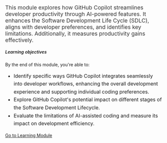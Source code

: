 ﻿---
Title: Developer Use Cases for AI with GitHub Copilot
Source: insert.sql
---
<!-- Summary --> <p style="font-size: 1.1rem; color: #333;"> This module explores how GitHub Copilot streamlines developer productivity through AI-powered features. It enhances the Software Development Life Cycle (SDLC), aligns with developer preferences, and identifies key limitations. Additionally, it measures productivity gains effectively. </p> <!-- Learning Objectives --> <h5 class="mt-4" style="font-weight: 600;">Learning objectives</h5> <p>By the end of this module, you're able to:</p> <ul style="font-size: 1rem; line-height: 1.6;"> <li>Identify specific ways GitHub Copilot integrates seamlessly into developer workflows, enhancing the overall development experience and supporting individual coding preferences.</li> <li>Explore GitHub Copilot's potential impact on different stages of the Software Development Lifecycle.</li> <li>Evaluate the limitations of AI-assisted coding and measure its impact on development efficiency.</li> </ul> <!-- CTA Button --> <div class="mt-4"> <a href="https://learn.microsoft.com/en-us/training/modules/developer-use-cases-for-ai-with-github-copilot/" target="_blank" class="btn btn-primary"> Go to Learning Module </a> </div>
